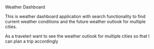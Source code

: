 Weather Dashboard

This is weather dashboard application with search functionality to find current weather conditions and the future weather outlook for multiple cities.

As a travelerI want to see the weather outlook for multiple cities so that I can plan a trip accordingly


